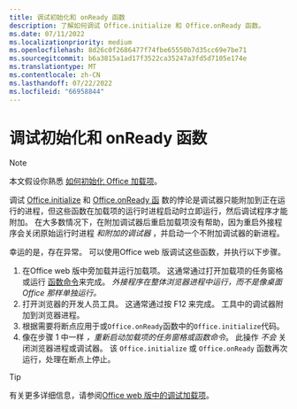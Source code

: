 ```yaml
---
title: 调试初始化和 onReady 函数
description: 了解如何调试 Office.initialize 和 Office.onReady 函数。
ms.date: 07/11/2022
ms.localizationpriority: medium
ms.openlocfilehash: 8d26c0f2686477f74fbe65550b7d35cc69e7be71
ms.sourcegitcommit: b6a3815a1ad17f3522ca35247a3fd5d7105e174e
ms.translationtype: MT
ms.contentlocale: zh-CN
ms.lasthandoff: 07/22/2022
ms.locfileid: "66958844"
---
```

# <a name="debug-the-initialize-and-onready-functions"></a>调试初始化和 onReady 函数

> [!NOTE]
> 本文假设你熟悉 [如何初始化 Office 加载项](../develop/initialize-add-in.md)。

调试 [Office.initialize](/javascript/api/office#office-office-initialize-function(1)) 和 [Office.onReady 函](/javascript/api/office#office-office-onready-function(1)) 数的悖论是调试器只能附加到正在运行的进程，但这些函数在加载项的运行时进程启动时立即运行，然后调试程序才能附加。 在大多数情况下，在附加调试器后重启加载项没有帮助，因为重启外接程序会关闭原始运行时进程 *和附加的调试器* ，并启动一个不附加调试器的新进程。

幸运的是，存在异常。 可以使用Office web 版调试这些函数，并执行以下步骤。

1. 在Office web 版中旁加载并运行加载项。 这通常通过打开加载项的任务窗格或运行 [函数命令](../design/add-in-commands.md#types-of-add-in-commands)来完成。 *外接程序在整体浏览器进程中运行，而不是像桌面 Office 那样单独运行。*
1. 打开浏览器的开发人员工具。 这通常通过按 F12 来完成。 工具中的调试器附加到浏览器进程。
1. 根据需要将断点应用于或`Office.onReady`函数中的`Office.initialize`代码。
1. 像在步骤 1 中一样 *，重新启动加载项的任务窗格或函数命令*。 此操作 *不会* 关闭浏览器进程或调试器。 该 `Office.initialize` 或 `Office.onReady` 函数再次运行，处理在断点上停止。

> [!TIP]
> 有关更多详细信息，请参阅[Office web 版中的调试加载项](debug-add-ins-in-office-online.md)。
